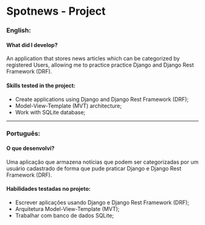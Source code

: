 # Spotnews - Project

### English:

#### What did I develop?

An application that stores news articles which can be categorized by registered Users, allowing me to practice practice Django and Django Rest Framework (DRF).

#### Skills tested in the project:

- Create applications using Django and Django Rest Framework (DRF);
- Model-View-Template (MVT) architecture;
- Work with SQLite database;

---

### Português:

#### O que desenvolvi?

Uma aplicação que armazena notícias que podem ser categorizadas por um usuário cadastrado de forma que pude praticar Django e Django Rest Framework (DRF).

#### Habilidades testadas no projeto:

- Escrever aplicações usando Django e Django Rest Framework (DRF);
- Arquitetura Model-View-Template (MVT);
- Trabalhar com banco de dados SQLite;
